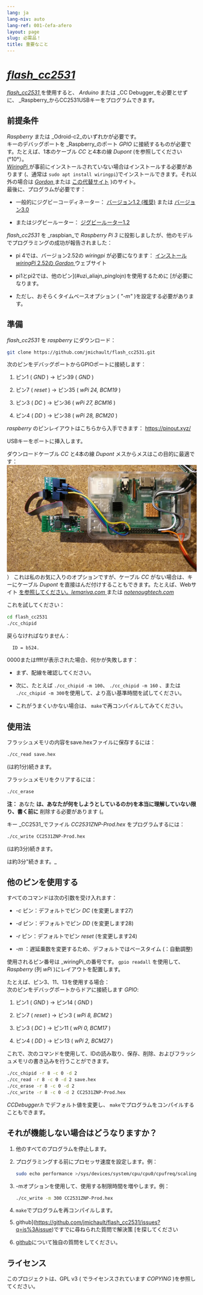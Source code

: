 ```yaml
---
lang: ja
lang-niv: auto
lang-ref: 001-ĉefa-afero
layout: page
slug: 必需品！
title: 重要なこと
---
```


# [ _flash\_cc2531_ ](https://github.com/jmichault/flash_cc2531)
 [ _flash\_cc2531_ ](https://github.com/jmichault/flash_cc2531) を使用すると、 _Arduino_ または _CC Debugger_を必要とせずに、 _Raspberry_からCC2531USBキーをプログラムできます。

## 前提条件
 _Raspberry_ または _Odroid-c2_のいずれかが必要です。  
キーのデバッグポートを _Raspberry_のポート _GPIO_ に接続するものが必要です。たとえば、1本のケーブル _CC_ と4本の線 _Dupont_ (を参照してください(°10°）。   
[ _WiringPi_ ](http://wiringpi.com/) が事前にインストールされていない場合はインストールする必要があります \(、通常は `sudo apt install wiringpi`)でインストールできます。それ以外の場合は [ _Gordon_ ](http://wiringpi.com/) または [この代替サイト](https://github.com/WiringPi/WiringPi) \)のサイト。  
最後に、プログラムが必要です：

* 一般的にジグビーコーディネーター： [ バージョン1.2 (推奨)](https://github.com/Koenkk/Z-Stack-firmware/raw/master/coordinator/Z-Stack_Home_1.2/bin/default/) または [バージョン3.0](https://github.com/Koenkk/Z-Stack-firmware/tree/master/coordinator/Z-Stack_3.0.x/bin)


* またはジグビールーター： [ジグビールーター1.2](https://github.com/Koenkk/Z-Stack-firmware/tree/master/router/CC2531/bin)




 _flash\_cc2531_ を _raspbian_で _Raspberry Pi 3_ に投影しましたが、他のモデルでプログラミングの成功が報告されました：  
 * pi 4では、バージョン2.52の _wiringpi_ が必要になります：  [インストール _wiringPi_ 2.52の _Gordon_ ](http://wiringpi.com/wiringpi-updated-to-2-52-for-the-raspberry-pi-4b/)ウェブサイト



 * pi1とpi2では、他のピン](#uzi_aliajn_pinglojn)を使用するために [が必要になります。


 * ただし、おそらくタイムベースオプション ( _"-m"_ )を設定する必要があります。



## 準備

 _flash\_cc2531_ を _raspberry_ にダウンロード：
```bash
git clone https://github.com/jmichault/flash_cc2531.git
```

次のピンをデバッグポートからGPIOポートに接続します：

 1. ピン1 ( _GND_ ) -> ピン39 ( _GND_ )


 2. ピン7 ( _reset_ ) -> ピン35 ( _wPi 24, BCM19_ )


 3. ピン3 ( _DC_ ) -> ピン36 ( _wPi 27, BCM16_ )


 4. ピン4 ( _DD_ ) -> ピン38 ( _wPi 28, BCM20_ )



 _raspberry_ のピンレイアウトはこちらから入手できます： <https://pinout.xyz/>

USBキーをポートに挿入します。

ダウンロードケーブル _CC_ と4本の線 _Dupont_ メスからメスはこの目的に最適です：
![キーの写真と _raspberry_ ](https://github.com/jmichault/files/raw/master/Raspberry-CC2531.jpg)）
これは私のお気に入りのオプションですが、ケーブル _CC_ がない場合は、キーにケーブル _Dupont_ を直接はんだ付けすることもできます。たとえば、Webサイト [ を参照してください。_lemariva.com_ ](https://lemariva.com/blog/2019/08/zigbee-flashing-cc2531-using-raspberry-pi-without-cc-debugger) または [ _notenoughtech.com_ ](https://notenoughtech.com/home-automation/flashing-cc2531-without-cc-debugger )


これを試してください：
```bash
cd flash_cc2531
./cc_chipid
```
戻らなければなりません：
```
  ID = b524.
```
0000またはffffが表示された場合、何かが失敗します：  
 * まず、配線を確認してください。


 * 次に、たとえば `./cc_chipid -m 100`、 `./cc_chipid -m 160` 、または `./cc_chipid -m 300`を使用して、より高い基準時間を試してください。


 * これがうまくいかない場合は、 `make`で再コンパイルしてみてください。




## 使用法
フラッシュメモリの内容をsave.hexファイルに保存するには：
```bash
./cc_read save.hex
```
(は約1分)続きます。

フラッシュメモリをクリアするには：
```bash
./cc_erase
```
**注：** あなた **は、あなたが何をしようとしているのか)を本当に理解していない限り、書く前に** 削除する必要があります (。

キー _CC2531_でファイル _CC2531ZNP-Prod.hex_ をプログラムするには：
```bash
./cc_write CC2531ZNP-Prod.hex
```
(は約3分)続きます。

<a id="uzi_aliajn_pinglojn"></a>
は約3分"続きます。_
## 他のピンを使用する

すべてのコマンドは次の引数を受け入れます：

 * _-c_ ピン：デフォルトでピン _DC_ (を変更します27)


 * _-d_ ピン：デフォルトでピン _DD_ (を変更します28)


 * _-r_ ピン：デフォルトでピン _reset_ (を変更します24)


 * _-m_ ：遅延乗数を変更するため、デフォルトではベースタイム (：自動調整)



使用されるピン番号は _wiringPi_の番号です。 `gpio readall` を使用して、 _Raspberry_ (列 _wPi_ )にレイアウトを配置します。

たとえば、ピン3、11、13を使用する場合：  
次のピンをデバッグポートからドアに接続します _GPIO_:

 1. ピン1 ( _GND_ ) -> ピン14 ( _GND_ )


 2. ピン7 ( _reset_ ) -> ピン3 ( _wPi 8, BCM2_ )


 3. ピン3 ( _DC_ ) -> ピン11 ( _wPi 0, BCM17_ )


 4. ピン4 ( _DD_ ) -> ピン13 ( _wPi 2, BCM27_ )



これで、次のコマンドを使用して、IDの読み取り、保存、削除、およびフラッシュメモリの書き込みを行うことができます。
```bash
./cc_chipid -r 8 -c 0 -d 2
./cc_read -r 8 -c 0 -d 2 save.hex
./cc_erase -r 8 -c 0 -d 2
./cc_write -r 8 -c 0 -d 2 CC2531ZNP-Prod.hex
```

 _CCDebugger.h_ でデフォルト値を変更し、 `make`でプログラムをコンパイルすることもできます。

## それが機能しない場合はどうなりますか？

1. 他のすべてのプログラムを停止します。


2. プログラミングする前にプロセッサ速度を設定します。例：



   ```bash
   sudo echo performance >/sys/devices/system/cpu/cpu0/cpufreq/scaling_governor
   ```
3. -mオプションを使用して、使用する制限時間を増やします。例：



   ```bash
   ./cc_write -m 300 CC2531ZNP-Prod.hex
   ```
4.  `make`でプログラムを再コンパイルします。



5. github](https://github.com/jmichault/flash_cc2531/issues?q=is%3Aissue)ですでに尋ねられた質問で解決策 [を探してください



6.  [github](https://github.com/jmichault/flash_cc2531/issues/new/choose)について独自の質問をしてください。



## ライセンス

このプロジェクトは、GPL v3 ( でライセンスされています _COPYING_ )を参照してください。
